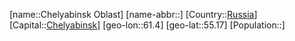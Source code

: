 ﻿---
location: [55.17,61.4]
type: State
tags:
- geo/State


SpocWebEntityId: 37196
isDeleted: false
confidential: public

---
[name::Chelyabinsk Oblast]
[name-abbr::]
[Country::[Russia](geo/Continent/Europe/Russia.md)]
[Capital::[Chelyabinsk](geo/Continent/Europe/Russia/Chelyabinsk.md)]
[geo-lon::61.4]
[geo-lat::55.17]
[Population::]

